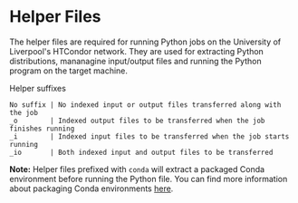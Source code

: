 # Helper Files
The helper files are required for running Python jobs on the University of Liverpool's HTCondor network. They are used for extracting Python distributions, mananagine input/output files and running the Python program on the target machine.

Helper suffixes
```
No suffix | No indexed input or output files transferred along with the job
_o        | Indexed output files to be transferred when the job finishes running
_i        | Indexed input files to be transferred when the job starts running
_io       | Both indexed input and output files to be transferred
```

**Note:** Helper files prefixed with `conda` will extract a packaged Conda environment before running the Python file. You can find more information about packaging Conda environments [here](https://conda.github.io/conda-pack/).